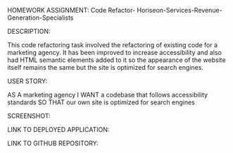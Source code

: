 HOMEWORK ASSIGNMENT:
Code Refactor- Horiseon-Services-Revenue-Generation-Specialists

DESCRIPTION:

This code refactoring task involved the refactoring of existing code for a marketing agency. It has been improved to increase accessibility and also had HTML semantic elements added to it so the appearance of the website itself remains the same but the site is optimized for search engines.

USER STORY:

AS A marketing agency
I WANT a codebase that follows accessibility standards
SO THAT our own site is optimized for search engines

SCREENSHOT:



LINK TO DEPLOYED APPLICATION:

LINK TO GITHUB REPOSITORY:


